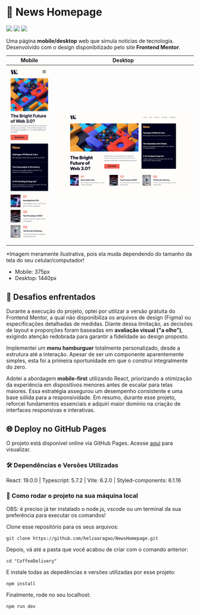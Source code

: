 # 📰 News Homepage

<div>
  <img src="https://img.shields.io/badge/React-20232A?style=for-the-badge&logo=react&logoColor=61DAFB"/>
  <img src="https://img.shields.io/badge/TypeScript-007ACC?style=for-the-badge&logo=typescript&logoColor=white"/>
  <img src="https://img.shields.io/badge/styled--components-DB7093?style=for-the-badge&logo=styled-components&logoColor=white"/>
</div>

Uma página **mobile/desktop** web que simula notícias de tecnologia. Desenvolvido com o design disponibilizado pelo site **Frontend Mentor**.

| Mobile | Desktop |
|--------|---------|
| <img src="./src/assets/mobile.png" width="200"> | <img src="./src/assets/desktop.png" width="800"> |

*Imagem meramente ilustrativa, pois ela muda dependendo do tamanho da tela do seu celular/computador!

- Mobile: 375px
- Desktop: 1440px

## 📌 Desafios enfrentados 

Durante a execução do projeto, optei por utilizar a versão gratuita do Frontend Mentor, a qual não disponibiliza os arquivos de design (Figma) ou especificações detalhadas de medidas. Diante dessa limitação, as decisões de layout e proporções foram baseadas em **avaliação visual ("a olho")**, exigindo atenção redobrada para garantir a fidelidade ao design proposto. 

Implementei um **menu hamburguer** totalmente personalizado, desde a estrutura até a interação. Apesar de ser um componente aparentemente simples, esta foi a primeira oportunidade em que o construí integralmente do zero. 

Adotei a abordagem **mobile-first** utilizando React, priorizando a otimização da experiência em dispositivos menores antes de escalar para telas maiores. Essa estratégia assegurou um desempenho consistente e uma base sólida para a responsividade.
Em resumo, durante esse projeto, reforcei fundamentos essenciais e adquiri maior domínio na criação de interfaces responsivas e interativas.


## 🌐 Deploy no GitHub Pages

O projeto está disponível online via GitHub Pages. Acesse <a href="https://helzaaragao.github.io/NewsHomepage/">aqui</a> para visualizar.

### 🛠️ Dependências e Versões Utilizadas

React: 19.0.0 | Typescript: 5.7.2 | Vite: 6.2.0 | Styled-components: 6.1.16 

### 📂 Como rodar o projeto na sua máquina local

OBS: é preciso já ter instalado o node.js, vscode ou um terminal da sua preferência para executar os comandos!

Clone esse repositório para os seus arquivos:
```
git clone https://github.com/helzaaragao/NewsHomepage.git
```

Depois, vá até a pasta que você acabou de criar com o comando anterior:

```
cd "CoffeeDelivery"
```
E instale todas as depedências e versões utilizadas por esse projeto:

```
npm install
```
Finalmente, rode no seu localhost:
```
npm run dev
```
